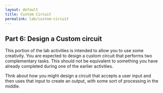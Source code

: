 ```yaml
---
layout: default
title: Custom Circuit
permalink: lab/custom-circuit
---
```


## Part 6: Design a Custom circuit

This portion of the lab activities is intended to allow you to use some creativity. You are expected to design a custom circuit that performs two complementary tasks. This should not be equivalent to something you have already completed during one of the earlier activities.

Thnk about how you might design a circuit that accepts a user input and then uses that input to create an output, with some sort of processing in the middle.